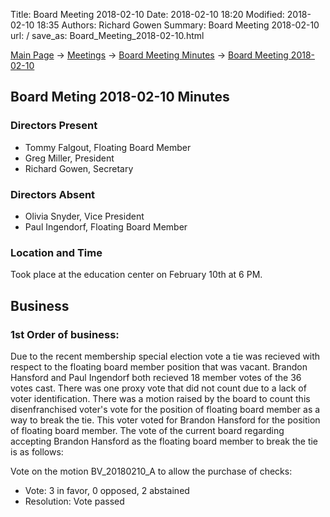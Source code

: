 Title: Board Meeting 2018-02-10
Date: 2018-02-10 18:20
Modified: 2018-02-10 18:35
Authors: Richard Gowen
Summary: Board Meeting 2018-02-10
url: /
save_as: Board_Meeting_2018-02-10.html

[Main Page](index.html) -\> [Meetings](Meetings.html)
-\> [Board Meeting Minutes](Board_Meeting_Minutes.html) -\> [Board Meeting 2018-02-10](Board_Meeting_2018-02-10.html)

Board Meting 2018-02-10 Minutes
-----------------------------

### Directors Present

-   Tommy Falgout, Floating Board Member
-   Greg Miller, President
-   Richard Gowen, Secretary

### Directors Absent

-   Olivia Snyder, Vice President
-   Paul Ingendorf, Floating Board Member

### Location and Time

Took place at the education center on February 10th at 6 PM.

Business
--------

### 1st Order of business:

Due to the recent membership special election vote a tie was recieved with respect to the floating board member position that was vacant.
Brandon Hansford and Paul Ingendorf both recieved 18 member votes of the 36 votes cast.
There was one proxy vote that did not count due to a lack of voter identification.
There was a motion raised by the board to count this disenfranchised voter's vote for the position of floating board member as a way to break the tie.
This voter voted for Brandon Hansford for the position of floating board member.
The vote of the current board regarding accepting Brandon Hansford as the floating board member to break the tie is as follows:

Vote on the motion BV_20180210_A to allow the purchase of checks:

-   Vote: 3 in favor, 0 opposed, 2 abstained
-   Resolution: Vote passed






